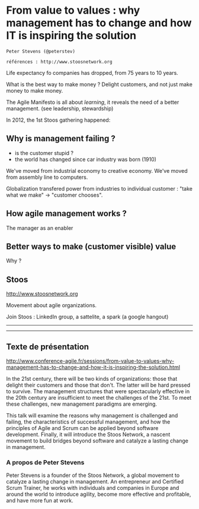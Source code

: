# From value to values : why management has to change and how IT is inspiring the solution
    Peter Stevens (@peterstev)

    références : http://www.stoosnetwork.org


Life expectancy fo companies has dropped, from 75 years to 10 years.

What is the best way to make money ? Delight customers, and not just make money to make money.

The Agile Manifesto is all about *learning*, it reveals the need of a better management.  (see leadership, stewardship)

In 2012, the 1st Stoos gathering happened:

## Why is management failing ?

* is the customer stupid ?
* the world has changed since car industry was born (1910)

We've moved from industrial economy to creative economy.
We've moved from assembly line to computers.

Globalization transfered power from industries to individual customer : "take what we make" -> "customer chooses".

## How agile management works ?
The manager as an enabler

## Better ways to make (customer visible) value
Why ?

## Stoos
http://www.stoosnetwork.org

Movement about agile organizations.

Join Stoos : LinkedIn group, a sattelite, a spark (a google hangout)

----
----
## Texte de présentation
http://www.conference-agile.fr/sessions/from-value-to-values-why-management-has-to-change-and-how-it-is-inspiring-the-solution.html

In the 21st century, there will be two kinds of organizations: those that delight their customers and those that don't. The latter will be hard pressed to survive. The management structures that were spectacularly effective in the 20th century are insufficient to meet the challenges of the 21st. To meet these challenges, new management paradigms are emerging.

This talk will examine the reasons why management is challenged and failing, the characteristics of successful management, and how the principles of Agile and Scrum can be applied beyond software development. Finally, it will introduce the Stoos Network, a nascent movement to build bridges beyond software and catalyze a lasting change in management.

### A propos de Peter Stevens
Peter Stevens is a founder of the Stoos Network, a global movement to catalyze a lasting change in management. An entrepreneur and Certified Scrum Trainer, he works with individuals and companies in Europe and around the world to introduce agility, become more effective and profitable, and have more fun at work.
